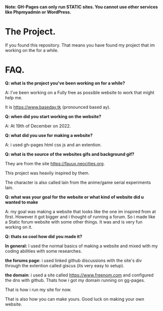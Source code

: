 #### Note: GH-Pages can only run STATIC sites. You cannot use other services like Phpmyadmin or WordPress. 

# The Project. 

If you found this repository. That means you have found my project that im working on the
for a while. 

# FAQ. 
**Q: what is the project you've been working on for a while?**

A: I've been working on a Fully free as possible website to work that might help me. 

It is https://www.baseday.tk (pronounced based ay). 

**Q: when did you start working on the website?**

A: At 19th of December on 2022.

**Q: what did you use for making a website?**

A: i used gh-pages html css js and an extention. 

**Q: what is the source of the websites gifs and background gif?**

They are from the site https://fauux.neocities.org. 

This project was heavily inspired by them.

The character is also called lain from the anime/game serial experiments lain. 

**Q: what was your goal for the website or what kind of website did u wanted to make**

A: my goal was making a website that looks like the one im inspired from at first. However it got bigger and i thought of running a forum. So i made like a Static forum website with some other things. It was and is very fun working on it. 

**Q: thats so cool how did you made it?**

**In general:** I used the normal basics of making a website and mixed with my coding abilities with some researches. 

**the forums page**: i used linked github discussions with the site's div through the extention called giscus (its very easy to setup). 

**the domain**: i used a site called https://www.freenom.com and configured the dns with github. Thats how i got my domain running on gg-pages. 

That is how i run my site for now.

That is also how you can make yours. Good luck on making your own website.


